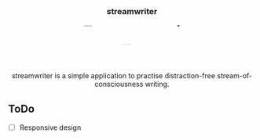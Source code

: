 <br />

<div align="center">
  <h3 align="center">streamwriter</h3>

  <img src="images/screenshot.png" alt="Screenshot" width="200" height="80">

  <p align="center">
    streamwriter is a simple application to practise distraction-free stream-of-consciousness writing.
  </p>
</div>

## ToDo

- [ ] Responsive design
